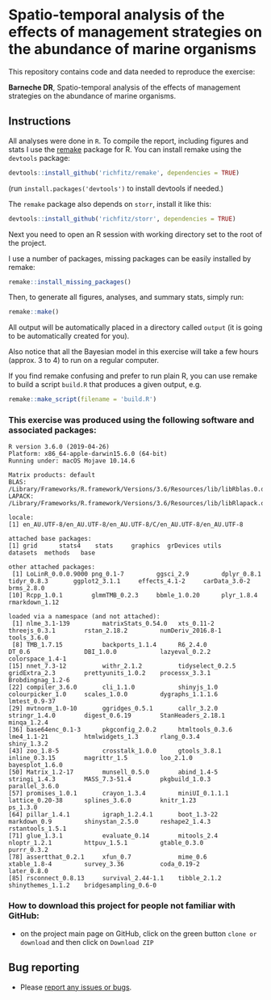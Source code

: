 # Spatio-temporal analysis of the effects of management strategies on the abundance of marine organisms

This repository contains code and data needed to reproduce the exercise:

**Barneche DR**, Spatio-temporal analysis of the effects of management strategies on the abundance of marine organisms.  

## Instructions

All analyses were done in `R`. To compile the report, including figures and stats I use the [remake](https://github.com/richfitz/remake) package for R. You can install remake using the `devtools` package:

```r
devtools::install_github('richfitz/remake', dependencies = TRUE)
```
(run `install.packages('devtools')` to install devtools if needed.)

The `remake` package also depends on `storr`, install it like this:
```r
devtools::install_github('richfitz/storr', dependencies = TRUE)
```

Next you need to open an R session with working directory set to the root of the project.

I use a number of packages, missing packages can be easily installed by remake:

```r
remake::install_missing_packages()
```

Then, to generate all figures, analyses, and summary stats, simply run:

```r
remake::make()
```

All output will be automatically placed in a directory called `output` (it is going to be automatically created for you).

Also notice that all the Bayesian model in this exercise will take a few hours (approx. 3 to 4) to run on a regular computer.

If you find remake confusing and prefer to run plain R, you can use remake to build a script `build.R` that produces a given output, e.g.

```r
remake::make_script(filename = 'build.R')
```

### This exercise was produced using the following software and associated packages:
```
R version 3.6.0 (2019-04-26)
Platform: x86_64-apple-darwin15.6.0 (64-bit)
Running under: macOS Mojave 10.14.6

Matrix products: default
BLAS:   /Library/Frameworks/R.framework/Versions/3.6/Resources/lib/libRblas.0.dylib
LAPACK: /Library/Frameworks/R.framework/Versions/3.6/Resources/lib/libRlapack.dylib

locale:
[1] en_AU.UTF-8/en_AU.UTF-8/en_AU.UTF-8/C/en_AU.UTF-8/en_AU.UTF-8

attached base packages:
[1] grid      stats4    stats     graphics  grDevices utils     datasets  methods   base     

other attached packages:
 [1] LoLinR_0.0.0.9000 png_0.1-7         ggsci_2.9         dplyr_0.8.1       tidyr_0.8.3       ggplot2_3.1.1     effects_4.1-2     carData_3.0-2     brms_2.8.0       
[10] Rcpp_1.0.1        glmmTMB_0.2.3     bbmle_1.0.20      plyr_1.8.4        rmarkdown_1.12   

loaded via a namespace (and not attached):
 [1] nlme_3.1-139         matrixStats_0.54.0   xts_0.11-2           threejs_0.3.1        rstan_2.18.2         numDeriv_2016.8-1    tools_3.6.0         
 [8] TMB_1.7.15           backports_1.1.4      R6_2.4.0             DT_0.6               DBI_1.0.0            lazyeval_0.2.2       colorspace_1.4-1    
[15] nnet_7.3-12          withr_2.1.2          tidyselect_0.2.5     gridExtra_2.3        prettyunits_1.0.2    processx_3.3.1       Brobdingnag_1.2-6   
[22] compiler_3.6.0       cli_1.1.0            shinyjs_1.0          colourpicker_1.0     scales_1.0.0         dygraphs_1.1.1.6     lmtest_0.9-37       
[29] mvtnorm_1.0-10       ggridges_0.5.1       callr_3.2.0          stringr_1.4.0        digest_0.6.19        StanHeaders_2.18.1   minqa_1.2.4         
[36] base64enc_0.1-3      pkgconfig_2.0.2      htmltools_0.3.6      lme4_1.1-21          htmlwidgets_1.3      rlang_0.3.4          shiny_1.3.2         
[43] zoo_1.8-5            crosstalk_1.0.0      gtools_3.8.1         inline_0.3.15        magrittr_1.5         loo_2.1.0            bayesplot_1.6.0     
[50] Matrix_1.2-17        munsell_0.5.0        abind_1.4-5          stringi_1.4.3        MASS_7.3-51.4        pkgbuild_1.0.3       parallel_3.6.0      
[57] promises_1.0.1       crayon_1.3.4         miniUI_0.1.1.1       lattice_0.20-38      splines_3.6.0        knitr_1.23           ps_1.3.0            
[64] pillar_1.4.1         igraph_1.2.4.1       boot_1.3-22          markdown_0.9         shinystan_2.5.0      reshape2_1.4.3       rstantools_1.5.1    
[71] glue_1.3.1           evaluate_0.14        mitools_2.4          nloptr_1.2.1         httpuv_1.5.1         gtable_0.3.0         purrr_0.3.2         
[78] assertthat_0.2.1     xfun_0.7             mime_0.6             xtable_1.8-4         survey_3.36          coda_0.19-2          later_0.8.0         
[85] rsconnect_0.8.13     survival_2.44-1.1    tibble_2.1.2         shinythemes_1.1.2    bridgesampling_0.6-0
```

### How to download this project for people not familiar with GitHub:  
* on the project main page on GitHub, click on the green button `clone or download` and then click on `Download ZIP`  

## Bug reporting
* Please [report any issues or bugs](https://github.com/dbarneche/transectTask/issues).
